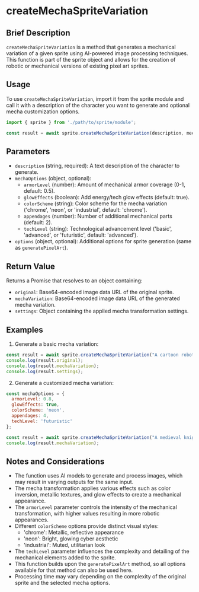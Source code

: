 # createMechaSpriteVariation

## Brief Description

`createMechaSpriteVariation` is a method that generates a mechanical variation of a given sprite using AI-powered image processing techniques. This function is part of the sprite object and allows for the creation of robotic or mechanical versions of existing pixel art sprites.

## Usage

To use `createMechaSpriteVariation`, import it from the sprite module and call it with a description of the character you want to generate and optional mecha customization options.

```javascript
import { sprite } from './path/to/sprite/module';

const result = await sprite.createMechaSpriteVariation(description, mechaOptions, options);
```

## Parameters

- `description` (string, required): A text description of the character to generate.
- `mechaOptions` (object, optional):
  - `armorLevel` (number): Amount of mechanical armor coverage (0-1, default: 0.5).
  - `glowEffects` (boolean): Add energy/tech glow effects (default: true).
  - `colorScheme` (string): Color scheme for the mecha variation ('chrome', 'neon', or 'industrial', default: 'chrome').
  - `appendages` (number): Number of additional mechanical parts (default: 2).
  - `techLevel` (string): Technological advancement level ('basic', 'advanced', or 'futuristic', default: 'advanced').
- `options` (object, optional): Additional options for sprite generation (same as `generatePixelArt`).

## Return Value

Returns a Promise that resolves to an object containing:

- `original`: Base64-encoded image data URL of the original sprite.
- `mechaVariation`: Base64-encoded image data URL of the generated mecha variation.
- `settings`: Object containing the applied mecha transformation settings.

## Examples

1. Generate a basic mecha variation:

```javascript
const result = await sprite.createMechaSpriteVariation("A cartoon robot");
console.log(result.original);
console.log(result.mechaVariation);
console.log(result.settings);
```

2. Generate a customized mecha variation:

```javascript
const mechaOptions = {
  armorLevel: 0.8,
  glowEffects: true,
  colorScheme: 'neon',
  appendages: 4,
  techLevel: 'futuristic'
};

const result = await sprite.createMechaSpriteVariation("A medieval knight", mechaOptions);
console.log(result.mechaVariation);
```

## Notes and Considerations

- The function uses AI models to generate and process images, which may result in varying outputs for the same input.
- The mecha transformation applies various effects such as color inversion, metallic textures, and glow effects to create a mechanical appearance.
- The `armorLevel` parameter controls the intensity of the mechanical transformation, with higher values resulting in more robotic appearances.
- Different `colorScheme` options provide distinct visual styles:
  - 'chrome': Metallic, reflective appearance
  - 'neon': Bright, glowing cyber aesthetic
  - 'industrial': Muted, utilitarian look
- The `techLevel` parameter influences the complexity and detailing of the mechanical elements added to the sprite.
- This function builds upon the `generatePixelArt` method, so all options available for that method can also be used here.
- Processing time may vary depending on the complexity of the original sprite and the selected mecha options.